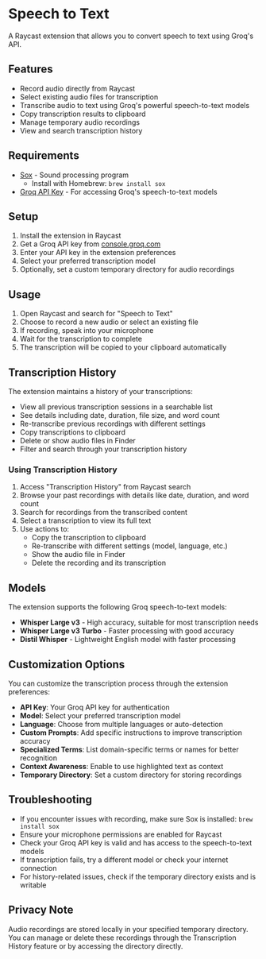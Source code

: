 # Speech to Text

A Raycast extension that allows you to convert speech to text using Groq's API.

## Features

- Record audio directly from Raycast
- Select existing audio files for transcription
- Transcribe audio to text using Groq's powerful speech-to-text models
- Copy transcription results to clipboard
- Manage temporary audio recordings
- View and search transcription history

## Requirements

- [Sox](https://sox.sourceforge.net/) - Sound processing program
  - Install with Homebrew: `brew install sox`
- [Groq API Key](https://console.groq.com/) - For accessing Groq's speech-to-text models

## Setup

1. Install the extension in Raycast
2. Get a Groq API key from [console.groq.com](https://console.groq.com/)
3. Enter your API key in the extension preferences
4. Select your preferred transcription model
5. Optionally, set a custom temporary directory for audio recordings

## Usage

1. Open Raycast and search for "Speech to Text"
2. Choose to record a new audio or select an existing file
3. If recording, speak into your microphone
4. Wait for the transcription to complete
5. The transcription will be copied to your clipboard automatically

## Transcription History

The extension maintains a history of your transcriptions:

- View all previous transcription sessions in a searchable list
- See details including date, duration, file size, and word count
- Re-transcribe previous recordings with different settings
- Copy transcriptions to clipboard
- Delete or show audio files in Finder
- Filter and search through your transcription history

### Using Transcription History

1. Access "Transcription History" from Raycast search
2. Browse your past recordings with details like date, duration, and word count
3. Search for recordings from the transcribed content
3. Select a transcription to view its full text
4. Use actions to:
   - Copy the transcription to clipboard
   - Re-transcribe with different settings (model, language, etc.)
   - Show the audio file in Finder
   - Delete the recording and its transcription

## Models

The extension supports the following Groq speech-to-text models:

- **Whisper Large v3** - High accuracy, suitable for most transcription needs
- **Whisper Large v3 Turbo** - Faster processing with good accuracy
- **Distil Whisper** - Lightweight English model with faster processing

## Customization Options

You can customize the transcription process through the extension preferences:

- **API Key**: Your Groq API key for authentication
- **Model**: Select your preferred transcription model
- **Language**: Choose from multiple languages or auto-detection
- **Custom Prompts**: Add specific instructions to improve transcription accuracy
- **Specialized Terms**: List domain-specific terms or names for better recognition
- **Context Awareness**: Enable to use highlighted text as context
- **Temporary Directory**: Set a custom directory for storing recordings

## Troubleshooting

- If you encounter issues with recording, make sure Sox is installed: `brew install sox`
- Ensure your microphone permissions are enabled for Raycast
- Check your Groq API key is valid and has access to the speech-to-text models
- If transcription fails, try a different model or check your internet connection
- For history-related issues, check if the temporary directory exists and is writable

## Privacy Note

Audio recordings are stored locally in your specified temporary directory. You can manage or delete these recordings through the Transcription History feature or by accessing the directory directly.
